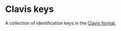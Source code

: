 # Clavis keys
A collection of identification keys in the [Clavis format](https://github.com/Artsdatabanken/Clavis). 
